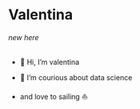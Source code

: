 
# Valentina 
###### new here

- 👋 Hi, I’m valentina
- 👀 I’m courious about data science

- and love to sailing :sailboat:



<!---
valentina-bec/valentina-bec is a ✨ special ✨ repository because its `README.md` (this file) appears on your GitHub profile.
You can click the Preview link to take a look at your changes.
--->
